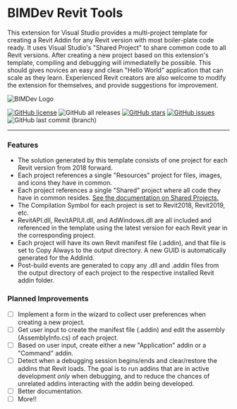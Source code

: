# BIMDev Revit Tools
This extension for Visual Studio provides a multi-project template for creating a Revit Addin for any Revit version with most boiler-plate code ready. It uses Visual Studio's "Shared Project" to share common code to all Revit versions. After creating a new project based on this extension's template, compiling and debugging will immediatelly be possible. This should gives novices an easy and clean "Hello World" application that can scale as they learn. Experienced Revit creators are also welcome to modify the extension for themselves, and provide suggestions for improvement.

![BIMDev Logo](https://user-images.githubusercontent.com/25995850/128090201-fcd6289a-4fd6-4eab-a7f5-a43233b5356b.png)

[![GitHub license](https://img.shields.io/github/license/theBIMdev/RevitExtension)](https://github.com/theBIMdev/RevitExtension/blob/master/COPYING) ![GitHub all releases](https://img.shields.io/github/downloads/theBIMdev/RevitExtension/total?style=flat-square) [![GitHub stars](https://img.shields.io/github/stars/theBIMdev/RevitExtension?style=flat-square)](https://github.com/theBIMdev/RevitExtension/stargazers) [![GitHub issues](https://img.shields.io/github/issues/theBIMdev/RevitExtension?style=flat-square)](https://github.com/theBIMdev/RevitExtension/issues) ![GitHub last commit (branch)](https://img.shields.io/github/last-commit/thebimdev/revitextension/master?style=flat-square)

------------
### Features

- The solution generated by this template consists of one project for each Revit version from 2018 forward.
- Each project references a single "Resources" project for files, images, and icons they have in common.
- Each project references a single "Shared" project where all code they have in common resides. [See the documentation on Shared Projects.](https://docs.microsoft.com/en-us/xamarin/cross-platform/app-fundamentals/shared-projects?tabs=windows "See the documentation on Shared Projects.")
- The Compilation Symbol for each project is set to Revit2018, Revit2019, etc. 
- RevitAPI.dll, RevitAPIUI.dll, and AdWindows.dll are all included and referenced in the template using the latest version for each Revit year in the corresponding project.
- Each project will have its own Revit manifest file (.addin), and that file is set to Copy Always to the output directory. A new GUID is automatically generated for the AddinId.
- Post-build events are generated to copy any .dll and .addin files from the output directory of each project to the respective installed Revit addin folder.

### Planned Improvements

- [ ] Implement a form in the wizard to collect user preferences when creating a new project.
- [ ] Get user input to create the manifest file (.addin) and edit the assembly (AssemblyInfo.cs) of each project.
- [ ] Based on user input, create either a new "Application" addin or a "Command" addin.
- [ ] Detect when a debugging session begins/ends and clear/restore the addins that Revit loads. The goal is to run addins that are in active development *only*  when debugging, and to reduce the chances of unrelated addins interacting with the addin being developed.
- [ ] Better documentation.
- [ ] More!!
